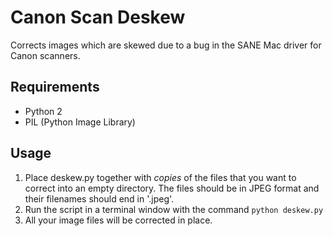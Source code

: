 # Canon Scan Deskew

Corrects images which are skewed due to a bug in the SANE Mac driver for Canon scanners.


## Requirements

- Python 2
- PIL (Python Image Library) 


## Usage

1. Place deskew.py together with *copies* of the files that you want to correct into an empty directory. The files should be in JPEG format and their filenames should end in '.jpeg'.
2. Run the script in a terminal window with the command
`python deskew.py`
3. All your image files will be corrected in place.